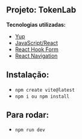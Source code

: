 ## Projeto: TokenLab

**Tecnologias utilizadas:**

- [Yup]()
- [JavaScript/React]()
- [React Hook Form]()
- [React Navigation]()

## Instalação:

- `npm create vite@latest`
- `npm i ou npm install`

## Para rodar:

- `npm run dev`
